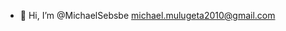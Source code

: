 - 👋 Hi, I’m @MichaelSebsbe
michael.mulugeta2010@gmail.com

<!---
MichaelSebsbe/MichaelSebsbe is a ✨ special ✨ repository because its `README.md` (this file) appears on your GitHub profile.
You can click the Preview link to take a look at your changes.
--->
